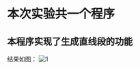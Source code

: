 # 本次实验共一个程序
## 本程序实现了生成直线段的功能
结果如图：
![1](https://user-images.githubusercontent.com/102289246/174811810-6b740742-b206-4c40-bd35-5228b10eb8e7.png)
